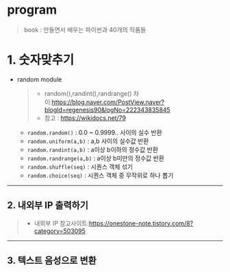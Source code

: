 # program

> book : 만들면서 배우는 파이썬과 40개의 작품들

# 1. 숫자맞추기

* random module

  > * random(),randint(),randrange() 차이:https://blog.naver.com/PostView.naver?blogId=regenesis90&logNo=222343835845
  > * 참고 : https://wikidocs.net/79
  >
  
  * `random.random()` : 0.0 ~ 0.9999.. 사이의 실수 반환
  * `random.uniform(a,b)` : a,b 사이의 실수값 반환
  * `random.randint(a,b)` : a이상 b이하의 정수값 반환
  * `random.randrange(a,b)` : a이상 b미만의 정수값 반환
  * `random.shuffle(seq)` : 시퀀스 객체 섞기
  * `random.choice(seq)` : 시퀀스 객체 중 무작위로 하나 뽑기

---

## 2. 내외부 IP 출력하기

> * 내외부 IP 참고사이트:https://onestone-note.tistory.com/8?category=503095

---

## 3. 텍스트 음성으로 변환

